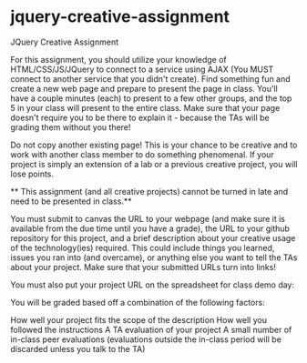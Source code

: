 # jquery-creative-assignment
JQuery Creative Assignment

For this assignment, you should utilize your knowledge of HTML/CSS/JS/JQuery to connect to a service using AJAX (You MUST connect to another service that you didn't create). Find something fun and create a new web page and prepare to present the page in class. You'll have a couple minutes (each) to present to a few other groups, and the top 5 in your class will present to the entire class. Make sure that your page doesn't require you to be there to explain it - because the TAs will be grading them without you there!

Do not copy another existing page! This is your chance to be creative and to work with another class member to do something phenomenal. If your project is simply an extension of a lab or a previous creative project, you will lose points.


** This assignment (and all creative projects) cannot be turned in late and need to be presented in class.**

You must submit to canvas the URL to your webpage (and make sure it is available from the due time until you have a grade), the URL to your github repository for this project, and a brief description about your creative usage of the technology(ies) required. This could include things you learned, issues you ran into (and overcame), or anything else you want to tell the TAs about your project. Make sure that your submitted URLs turn into links!

You must also put your project URL on the spreadsheet for class demo day:

You will be graded based off a combination of the following factors:

How well your project fits the scope of the description
How well you followed the instructions
A TA evaluation of your project
A small number of in-class peer evaluations (evaluations outside the in-class period will be discarded unless you talk to the TA)
